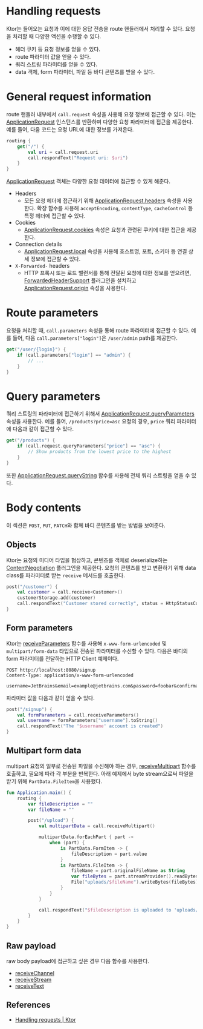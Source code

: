 # Handling requests

Ktor는 들어오는 요청과 이에 대한 응답 전송을 route 핸들러에서 처리할 수 있다. 요청을 처리할 때 다양한 액션을 수행할 수 있다.

- 헤더 쿠키 등 요청 정보를 얻을 수 있다.
- route 파라미터 값을 얻을 수 있다.
- 쿼리 스트링 파라미터를 얻을 수 있다.
- data 객체, form 파라미터, 파일 등 바디 콘텐츠를 받을 수 있다.

# **General request information**

route 핸들러 내부에서 `call.request` 속성을 사용해 요청 정보에 접근할 수 있다.
이는 [ApplicationRequest](https://api.ktor.io/ktor-server/ktor-server-core/ktor-server-core/io.ktor.request/-application-request/index.html)
인스턴스를 반환하며 다양한 요청 파라미터에 접근을 제공한다. 예를 들어, 다음 코드는 요청 URL에 대한 정보를 가져온다.

```kotlin
routing {
    get("/") {
        val uri = call.request.uri
        call.respondText("Request uri: $uri")
    }
}
```

[ApplicationRequest](https://api.ktor.io/ktor-server/ktor-server-core/ktor-server-core/io.ktor.request/-application-request/index.html)
객체는 다양한 요청 데이터에 접근할 수 있게 해준다.

- Headers
    - 모든 요청 헤더에 접근하기
      위해 [ApplicationRequest.headers](https://api.ktor.io/ktor-server/ktor-server-core/ktor-server-core/io.ktor.request/-application-request/headers.html)
      속성을 사용한다. 확장 함수를 사용해 `acceptEncoding`, `contentType`, `cacheControl` 등 특정 헤더에 접근할 수 있다.
- Cookies
    - [ApplicationRequest.cookies](https://api.ktor.io/ktor-server/ktor-server-core/ktor-server-core/io.ktor.request/-application-request/cookies.html)
      속성은 요청과 관련된 쿠키에 대한 접근을 제공한다.
- Connection details
    - [ApplicationRequest.local](https://api.ktor.io/ktor-server/ktor-server-core/ktor-server-core/io.ktor.request/-application-request/local.html)
      속성을 사용해 호스트명, 포트, 스키마 등 연결 상세 정보에 접근할 수 있다.
- `X-Forwarded-` headers
    - HTTP 프록시 또는 로드 밸런서를 통해 전달된 요청에 대한 정보를 얻으려면, [ForwardedHeaderSupport](https://ktor.io/docs/forward-headers.html)
      플러그인을
      설치하고 [ApplicationRequest.origin](https://api.ktor.io/ktor-server/ktor-server-core/ktor-server-core/io.ktor.features/origin.html)
      속성을 사용한다.

# **Route parameters**

요청을 처리할 때, `call.parameters` 속성을 통해 route 파라미터에 접근할 수 있다. 예를 들어, 다음 `call.parameters["login"]`은 `/user/admin` path를
제공한다.

```kotlin
get("/user/{login}") {
    if (call.parameters["login"] == "admin") {
        // ...
    }
}
```

# **Query parameters**

쿼리 스트링의 파라미터에 접근하기
위해서 [ApplicationRequest.queryParameters](https://api.ktor.io/ktor-server/ktor-server-core/ktor-server-core/io.ktor.request/-application-request/query-parameters.html)
속성을 사용한다. 예를 들어, `/products?price=asc` 요청의 경우, `price` 쿼리 파라미터에 다음과 같이 접근할 수 있다.

```kotlin
get("/products") {
    if (call.request.queryParameters["price"] == "asc") {
        // Show products from the lowest price to the highest
    }
}
```

또한 [ApplicationRequest.queryString](https://api.ktor.io/ktor-server/ktor-server-core/ktor-server-core/io.ktor.request/query-string.html)
함수를 사용해 전체 쿼리 스트링을 얻을 수 있다.

# **Body contents**

이 섹션은 `POST`, `PUT`, `PATCH`와 함께 바디 콘텐츠를 받는 방법을 보여준다.

## Objects

Ktor는 요청의 미디어 타입을 협상하고, 콘텐츠를 객체로 deserialize하는 [ContentNegotiation](https://ktor.io/docs/serialization.html) 플러그인을 제공한다.
요청의 콘텐츠를 받고 변환하기 위해 data class를 파라미터로 받는 `receive` 메서드를 호출한다.

```kotlin
post("/customer") {
    val customer = call.receive<Customer>()
    customerStorage.add(customer)
    call.respondText("Customer stored correctly", status = HttpStatusCode.Created)
}
```

## Form parameters

Ktor는 [receiveParameters](https://api.ktor.io/ktor-server/ktor-server-core/ktor-server-core/io.ktor.request/receive-parameters.html)
함수를 사용해 `x-www-form-urlencoded` 및 `multipart/form-data` 타입으로 전송된 파라미터를 수신할 수 있다. 다음은 바디의 form 파라미터를 전달하는 HTTP Client
예제이다.

```
POST http://localhost:8080/signup
Content-Type: application/x-www-form-urlencoded

username=JetBrains&email=example@jetbrains.com&password=foobar&confirmation=foobart
```

파라미터 값을 다음과 같이 얻을 수 있다.

```kotlin
post("/signup") {
    val formParameters = call.receiveParameters()
    val username = formParameters["username"].toString()
    call.respondText("The '$username' account is created")
}
```

## **Multipart form data**

multipart 요청의 일부로 전송된 파일을 수신해야 하는
경우, [receiveMultipart](https://api.ktor.io/ktor-server/ktor-server-core/ktor-server-core/io.ktor.request/receive-multipart.html)
함수를 호출하고, 필요에 따라 각 부분을 반복한다. 아래 예제에서 byte stream으로써 파일을 받기 위해 `PartData.FileItem`을 사용했다.

```kotlin
fun Application.main() {
    routing {
        var fileDescription = ""
        var fileName = ""

        post("/upload") {
            val multipartData = call.receiveMultipart()

            multipartData.forEachPart { part ->
                when (part) {
                    is PartData.FormItem -> {
                        fileDescription = part.value
                    }
                    is PartData.FileItem -> {
                        fileName = part.originalFileName as String
                        var fileBytes = part.streamProvider().readBytes()
                        File("uploads/$fileName").writeBytes(fileBytes)
                    }
                }
            }

            call.respondText("$fileDescription is uploaded to 'uploads/$fileName'")
        }
    }
}
```

## Raw payload

raw body payload에 접근하고 싶은 경우 다음 함수를 사용한다.

- [receiveChannel](https://api.ktor.io/ktor-server/ktor-server-core/ktor-server-core/io.ktor.request/receive-channel.html)
- [receiveStream](https://api.ktor.io/ktor-server/ktor-server-core/ktor-server-core/io.ktor.request/receive-stream.html)
- [receiveText](https://api.ktor.io/ktor-server/ktor-server-core/ktor-server-core/io.ktor.request/receive-text.html)

## References

* [Handling requests | Ktor](https://ktor.io/docs/requests.html)